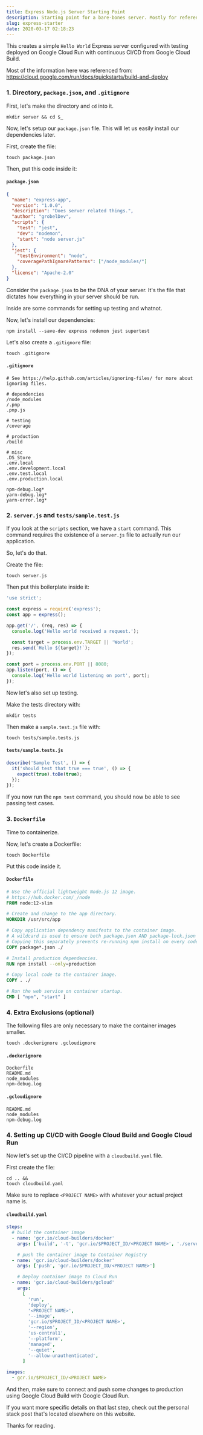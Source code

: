 ```yaml
---
title: Express Node.js Server Starting Point
description: Starting point for a bare-bones server. Mostly for reference.
slug: express-starter
date: 2020-03-17 02:18:23
---
```


This creates a simple `Hello World` Express server configured with testing deployed on Google Cloud Run with continuous CI/CD from Google Cloud Build.

Most of the information here was referenced from:  
https://cloud.google.com/run/docs/quickstarts/build-and-deploy

### 1. Directory, `package.json`, and `.gitignore`

First, let's make the directory and `cd` into it.

```
mkdir server && cd $_
```

Now, let's setup our `package.json` file. This will let us easily install our dependencies later.

First, create the file:

```
touch package.json
```

Then, put this code inside it:

#### `package.json`

```json
{
  "name": "express-app",
  "version": "1.0.0",
  "description": "Does server related things.",
  "author": "grobelDev",
  "scripts": {
    "test": "jest",
    "dev": "nodemon",
    "start": "node server.js"
  },
  "jest": {
    "testEnvironment": "node",
    "coveragePathIgnorePatterns": ["/node_modules/"]
  },
  "license": "Apache-2.0"
}
```

Consider the `package.json` to be the DNA of your server. It's the file that dictates how everything in your server should be run.

Inside are some commands for setting up testing and whatnot.

Now, let's install our dependencies:

```
npm install --save-dev express nodemon jest supertest
```

Let's also create a `.gitignore` file:

```
touch .gitignore
```

#### `.gitignore`

```
# See https://help.github.com/articles/ignoring-files/ for more about ignoring files.

# dependencies
/node_modules
/.pnp
.pnp.js

# testing
/coverage

# production
/build

# misc
.DS_Store
.env.local
.env.development.local
.env.test.local
.env.production.local

npm-debug.log*
yarn-debug.log*
yarn-error.log*
```

### 2. `server.js` and `tests/sample.test.js`

If you look at the `scripts` section, we have a `start` command. This command requires the existence of a `server.js` file to actually run our application.

So, let's do that.

Create the file:

```
touch server.js
```

Then put this boilerplate inside it:

```js
'use strict';

const express = require('express');
const app = express();

app.get('/', (req, res) => {
  console.log('Hello world received a request.');

  const target = process.env.TARGET || 'World';
  res.send(`Hello ${target}!`);
});

const port = process.env.PORT || 8080;
app.listen(port, () => {
  console.log('Hello world listening on port', port);
});
```

Now let's also set up testing.

Make the tests directory with:

```
mkdir tests
```

Then make a `sample.test.js` file with:

```
touch tests/sample.tests.js
```

#### `tests/sample.tests.js`

```js
describe('Sample Test', () => {
  it('should test that true === true', () => {
    expect(true).toBe(true);
  });
});
```

If you now run the `npm test` command, you should now be able to see passing test cases.

### 3. `Dockerfile`

Time to containerize.

Now, let's create a Dockerfile:

```
touch Dockerfile
```

Put this code inside it.

#### `Dockerfile`

```Dockerfile
# Use the official lightweight Node.js 12 image.
# https://hub.docker.com/_/node
FROM node:12-slim

# Create and change to the app directory.
WORKDIR /usr/src/app

# Copy application dependency manifests to the container image.
# A wildcard is used to ensure both package.json AND package-lock.json are copied.
# Copying this separately prevents re-running npm install on every code change.
COPY package*.json ./

# Install production dependencies.
RUN npm install --only=production

# Copy local code to the container image.
COPY . ./

# Run the web service on container startup.
CMD [ "npm", "start" ]
```

### 4. Extra Exclusions (optional)

The following files are only necessary to make the container images smaller.

```
touch .dockerignore .gcloudignore
```

#### `.dockerignore`

```
Dockerfile
README.md
node_modules
npm-debug.log
```

#### `.gcloudignore`

```
README.md
node_modules
npm-debug.log
```

### 4. Setting up CI/CD with Google Cloud Build and Google Cloud Run

Now let's set up the CI/CD pipeline with a `cloudbuild.yaml` file.

First create the file:

```
cd .. &&
touch cloudbuild.yaml
```

Make sure to replace `<PROJECT NAME>` with whatever your actual project name is.

#### `cloudbuild.yaml`

```yaml
steps:
  # build the container image
  - name: 'gcr.io/cloud-builders/docker'
    args: ['build', '-t', 'gcr.io/$PROJECT_ID/<PROJECT NAME>', './server']

    # push the container image to Container Registry
  - name: 'gcr.io/cloud-builders/docker'
    args: ['push', 'gcr.io/$PROJECT_ID/<PROJECT NAME>']

    # Deploy container image to Cloud Run
  - name: 'gcr.io/cloud-builders/gcloud'
    args:
      [
        'run',
        'deploy',
        '<PROJECT NAME>',
        '--image',
        'gcr.io/$PROJECT_ID/<PROJECT NAME>',
        '--region',
        'us-central1',
        '--platform',
        'managed',
        '--quiet',
        '--allow-unauthenticated',
      ]

images:
  - gcr.io/$PROJECT_ID/<PROJECT NAME>
```

And then, make sure to connect and push some changes to production using Google Cloud Build with Google Cloud Run.

If you want more specific details on that last step, check out the personal stack post that's located elsewhere on this website.

Thanks for reading.
